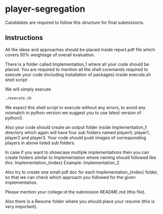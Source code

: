 # player-segregation
Candidates are required to follow this structure for final submissions.

## Instructions
All the ideas and approaches should be placed inside report.pdf file which covers 50% weightage of overall evaluation.
<br>

There is a folder called Implementation_1 where all your code should be placed. You are required to mention all the shell commands required to execute your code (including installation of packages) inside execute.sh shell script

We will simply execute 
```bash
./execute.sh
```
We expect this shell script to execute without any errors, to avoid any mismatch in python version we suggest you to use latest version of python3.

Also your code should create an output folder inside Implementation_1 directory which again will have four sub folders named player0, player1, player2 and player3. Your code should push images of corresponding players in above listed sub folders.

In case if you want to showcase multiple implementations then you can create folders similar to Implementation where naming should followed like this: Implementation_{index} Example: Implementation_2.

Also try to create one small pdf doc for each Implementation_{index} folder, so that we can check which approach you followed for the given implementation.

Please mention your college id the submission README.md (this file).

Also there is a Resume folder where you should place your resume (this is very important).